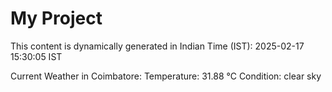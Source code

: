 # My Project

This content is dynamically generated in Indian Time (IST): 2025-02-17 15:30:05 IST


Current Weather in Coimbatore:
Temperature: 31.88 °C
Condition: clear sky
